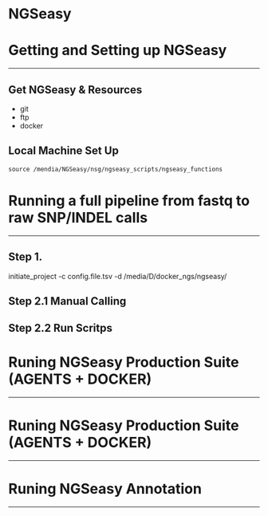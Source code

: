 NGSeasy
======================================

# Getting and Setting up NGSeasy
***********************************

## Get NGSeasy & Resources

- git  
- ftp  
- docker  

## Local Machine Set Up

```
source /mendia/NGSeasy/nsg/ngseasy_scripts/ngseasy_functions
```

# Running a full pipeline from fastq to raw SNP/INDEL calls
**************************************************************

## Step 1. 
initiate_project -c config.file.tsv -d /media/D/docker_ngs/ngseasy/

## Step 2.1 Manual Calling 

## Step 2.2 Run Scritps

# Runing NGSeasy Production Suite (AGENTS + DOCKER)
**************************************************************


# Runing NGSeasy Production Suite (AGENTS + DOCKER)
**************************************************************

# Runing NGSeasy Annotation
**************************************************************